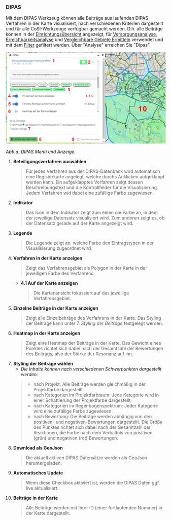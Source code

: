 ### DIPAS
Mit dem DIPAS Werkzeug können alle Beiträge aus laufenden DIPAS Verfahren in der Karte visualisiert, nach verschiedenen Kriterien dargestellt und für alle CoSI-Werkzeuge verfügbar gemacht werden. D.h. alle Beiträge können in der [Einrichtungsübersicht](017einrichtungsuebersicht.md) angezeigt, für [Versorgungsanalyse](006versorgungsanalyse.md), [Erreichbarkeitsanalyse](003erreichbarkeitsanalyse.md) und [Vergleichbare Gebiete Ermitteln](004vergleichbaregebieteermitteln.md) verwendet und mit dem [Filter](005filter.md) gefiltert werden. Über "Analyse" erreichen Sie "Dipas".


![Abbildung 1: DIPAS](007a_dipas.PNG)

*Abb.a: DIPAS Menü und Anzeige.*

1. **Beteiligungsverfahren auswählen**
   > Für jedes Verfahren aus der DIPAS-Datenbank wird automatisch eine Registerkarte angelegt, welche durchs Anklicken aufgeklappt werden kann. Ein aufgeklapptes Verfahren zeigt dessen Beschreibungstext und die Kontrollfelder für die Visualisierung. Jedem Verfahren wid dabei eine zufällige Farbe zugewiesen.
2. **Indikator**
   > Das Icon in dem Indikator zeigt zum einen die Farbe an, in dem der jeweilige Datensatz visualisiert wird. Zum anderen zeigt es, ob der Datensatz gerade auf der Karte angezeigt wird.
3. **Legende**
   > Die Legende zeigt an, welche Farbe den Eintragstypen in der Visualisierung zugeordnet wird.
4. **Verfahren in der Karte anzeigen**
   > Zeigt das Verfahrensgebiet als Polygon in der Karte in der jeweiligen Farbe des Verfahrens.
   - **4.1 Auf der Karte anzeigen**
      > Die Kartenansicht fokussiert auf das jeweilige Verfahrensgebiet.
5. **Einzelne Beiträge in der Karte anzeigen**
   > Zeigt alle Einzelbeiträge des Verfahrens in der Karte. Das Styling der Beiträge kann unter *7. Styling der Beiträge* festgelegt werden.
6. **Heatmap in der Karte anzeigen** 
   > Zeigt eine Heatmap der Beiträge in der Karte. Das Gewicht eines Punktes richtet sich dabei nach der Gesamtzahl der Bewertungen des Beitrags, also der Stärke der Resonanz auf ihn.
7. **Styling der Beiträge wählen**
   * *Die Inhalte können nach verschiedenen Schwerpunkten dargestellt werden:*
   > - nach Projekt: Alle Beiträge werden gleichmäßig in der Projektfarbe dargestellt.
   > - nach Kategorien im Projektfarbraum: Jede Kategorie wird in einer Schattierung der Projektfarbe dargestellt.
   > - nach Kategorien im Regenbogenspektrum: Jeder Kategorie wird eine zufällige Farbe zugewiesen.
   > - nach Bewertung: Die Beiträge werden abhängig von den positiven- und negativen-Bewertungen dargestellt. Die Größe des Punktes richtet sich dabei nach der Gesamtzahl der Reaktionen, die Farbe nach dem Verhältnis von positiven (grün) und negativen (rot) Bewertungen.
8. **Download als GeoJson**
   > Die aktuell aktiven DIPAS Datensätze werden als GeoJson heruntergeladen.
9. **Automatisches Update**
   > Wenn diese Checkbox aktiviert ist, werden die DIPAS Daten ggf. live aktualisiert.
10. **Beiträge in der Karte**
      > Alle Beiträge werden mit Ihrer ID (einer fortlaufenden Nummer) in der Karte dargestellt.
<div style="page-break-after: always;"></div>